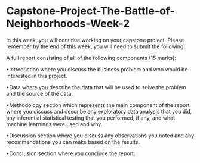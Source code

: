 # Capstone-Project-The-Battle-of-Neighborhoods-Week-2


In this week, you will continue working on your capstone project. Please remember by the end of this week, you will need to submit the following:

A full report consisting of all of the following components (15 marks):

•Introduction where you discuss the business problem and who would be interested in this project.

•Data where you describe the data that will be used to solve the problem and the source of the data.

•Methodology section which represents the main component of the report where you discuss and describe any exploratory data analysis that you did, any inferential statistical testing that you performed, if any, and what machine learnings were used and why.

•Discussion section where you discuss any observations you noted and any recommendations you can make based on the results.

•Conclusion section where you conclude the report.
